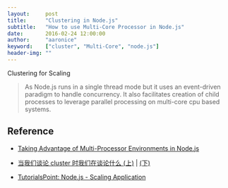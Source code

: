 ```yaml
---
layout:     post
title:      "Clustering in Node.js"
subtitle:   "How to use Multi-Core Processor in Node.js"
date:       2016-02-24 12:00:00
author:     "aaronice"
keyword:    ["cluster", "Multi-Core", "node.js"]
header-img: ""
---
```


Clustering for Scaling

> As Node.js runs in a single thread mode but it uses an event-driven paradigm to handle concurrency. It also facilitates creation of child processes to leverage parallel processing on multi-core cpu based systems.

## Reference

- [Taking Advantage of Multi-Processor Environments in Node.js](http://blog.carbonfive.com/2014/02/28/taking-advantage-of-multi-processor-environments-in-node-js/)
- [当我们谈论 cluster 时我们在谈论什么 (上)](http://taobaofed.org/blog/2015/11/03/nodejs-cluster/) | [(下)](http://taobaofed.org/blog/2015/11/10/nodejs-cluster-2/)

- [TutorialsPoint: Node.js - Scaling Application](http://www.tutorialspoint.com/nodejs/nodejs_scaling_application.htm)
